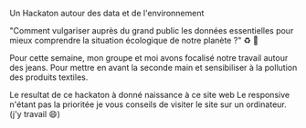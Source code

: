 Un Hackaton autour des data et de l'environnement

"Comment vulgariser auprès du grand public les données essentielles pour mieux comprendre la situation écologique de notre planète ?" ♻ 🌳

Pour cette semaine, mon groupe et moi avons focalisé notre travail autour des jeans.
Pour mettre en avant la seconde main et sensibiliser à la pollution des produits textiles.

Le resultat de ce hackaton à donné naissance à ce site web
Le responsive n'étant pas la prioritée je vous conseils de visiter le site sur un ordinateur. (j'y travail 😄)
